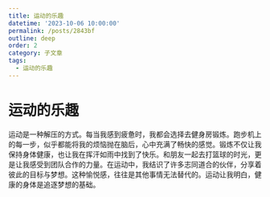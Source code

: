 ```yaml
---
title: 运动的乐趣
datetime: '2023-10-06 10:00:00'
permalink: /posts/2843bf
outline: deep
order: 2
category: 子文章
tags:
  - 运动的乐趣
---
```


# 运动的乐趣

运动是一种解压的方式。每当我感到疲惫时，我都会选择去健身房锻炼。跑步机上的每一步，似乎都能将我的烦恼抛在脑后，心中充满了畅快的感觉。<!-- more -->锻炼不仅让我保持身体健康，也让我在挥汗如雨中找到了快乐。和朋友一起去打篮球的时光，更是让我感受到团队合作的力量。在运动中，我结识了许多志同道合的伙伴，分享着彼此的目标与梦想。这种愉悦感，往往是其他事情无法替代的。运动让我明白，健康的身体是追逐梦想的基础。
